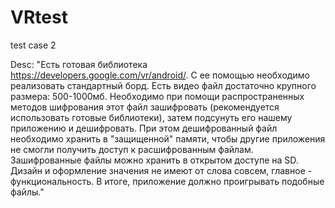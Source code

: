 # VRtest
test case 2

Desc:
"Есть готовая библиотека https://developers.google.com/vr/android/. С ее помощью необходимо
реализовать стандартный борд.
Есть видео файл достаточно крупного размера: 500-1000мб. Необходимо при помощи
распространенных методов шифрования этот файл зашифровать (рекомендуется использовать
готовые библиотеки), затем подсунуть его нашему приложению и дешифровать. При этом
дешифрованный файл необходимо хранить в "защищенной" памяти, чтобы другие приложения не
смогли получить доступ к расшифрованным файлам. Зашифрованные файлы можно хранить в
открытом доступе на SD.
Дизайн и оформление значения не имеют от слова совсем, главное - функциональность.
В итоге, приложение должно проигрывать подобные файлы."
